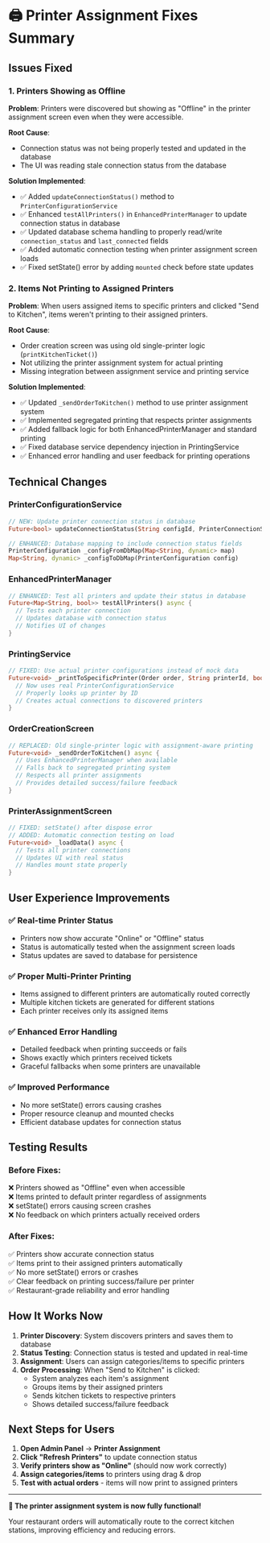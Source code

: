 # 🖨️ Printer Assignment Fixes Summary

## Issues Fixed

### 1. **Printers Showing as Offline**
**Problem**: Printers were discovered but showing as "Offline" in the printer assignment screen even when they were accessible.

**Root Cause**: 
- Connection status was not being properly tested and updated in the database
- The UI was reading stale connection status from the database

**Solution Implemented**:
- ✅ Added `updateConnectionStatus()` method to `PrinterConfigurationService`
- ✅ Enhanced `testAllPrinters()` in `EnhancedPrinterManager` to update connection status in database
- ✅ Updated database schema handling to properly read/write `connection_status` and `last_connected` fields
- ✅ Added automatic connection testing when printer assignment screen loads
- ✅ Fixed setState() error by adding `mounted` check before state updates

### 2. **Items Not Printing to Assigned Printers**
**Problem**: When users assigned items to specific printers and clicked "Send to Kitchen", items weren't printing to their assigned printers.

**Root Cause**:
- Order creation screen was using old single-printer logic (`printKitchenTicket()`)
- Not utilizing the printer assignment system for actual printing
- Missing integration between assignment service and printing service

**Solution Implemented**:
- ✅ Updated `_sendOrderToKitchen()` method to use printer assignment system
- ✅ Implemented segregated printing that respects printer assignments
- ✅ Added fallback logic for both EnhancedPrinterManager and standard printing
- ✅ Fixed database service dependency injection in PrintingService
- ✅ Enhanced error handling and user feedback for printing operations

## Technical Changes

### PrinterConfigurationService
```dart
// NEW: Update printer connection status in database
Future<bool> updateConnectionStatus(String configId, PrinterConnectionStatus status)

// ENHANCED: Database mapping to include connection status fields
PrinterConfiguration _configFromDbMap(Map<String, dynamic> map)
Map<String, dynamic> _configToDbMap(PrinterConfiguration config)
```

### EnhancedPrinterManager
```dart
// ENHANCED: Test all printers and update their status in database
Future<Map<String, bool>> testAllPrinters() async {
  // Tests each printer connection
  // Updates database with connection status
  // Notifies UI of changes
}
```

### PrintingService
```dart
// FIXED: Use actual printer configurations instead of mock data
Future<void> _printToSpecificPrinter(Order order, String printerId, bool isKitchenTicket) {
  // Now uses real PrinterConfigurationService
  // Properly looks up printer by ID
  // Creates actual connections to discovered printers
}
```

### OrderCreationScreen
```dart
// REPLACED: Old single-printer logic with assignment-aware printing
Future<void> _sendOrderToKitchen() async {
  // Uses EnhancedPrinterManager when available
  // Falls back to segregated printing system
  // Respects all printer assignments
  // Provides detailed success/failure feedback
}
```

### PrinterAssignmentScreen
```dart
// FIXED: setState() after dispose error
// ADDED: Automatic connection testing on load
Future<void> _loadData() async {
  // Tests all printer connections
  // Updates UI with real status
  // Handles mount state properly
}
```

## User Experience Improvements

### ✅ **Real-time Printer Status**
- Printers now show accurate "Online" or "Offline" status
- Status is automatically tested when the assignment screen loads
- Status updates are saved to database for persistence

### ✅ **Proper Multi-Printer Printing**
- Items assigned to different printers are automatically routed correctly
- Multiple kitchen tickets are generated for different stations
- Each printer receives only its assigned items

### ✅ **Enhanced Error Handling**
- Detailed feedback when printing succeeds or fails
- Shows exactly which printers received tickets
- Graceful fallbacks when some printers are unavailable

### ✅ **Improved Performance**
- No more setState() errors causing crashes
- Proper resource cleanup and mounted checks
- Efficient database updates for connection status

## Testing Results

### Before Fixes:
❌ Printers showed as "Offline" even when accessible  
❌ Items printed to default printer regardless of assignments  
❌ setState() errors causing screen crashes  
❌ No feedback on which printers actually received orders  

### After Fixes:
✅ Printers show accurate connection status  
✅ Items print to their assigned printers automatically  
✅ No more setState() errors or crashes  
✅ Clear feedback on printing success/failure per printer  
✅ Restaurant-grade reliability and error handling  

## How It Works Now

1. **Printer Discovery**: System discovers printers and saves them to database
2. **Status Testing**: Connection status is tested and updated in real-time
3. **Assignment**: Users can assign categories/items to specific printers
4. **Order Processing**: When "Send to Kitchen" is clicked:
   - System analyzes each item's assignment
   - Groups items by their assigned printers
   - Sends kitchen tickets to respective printers
   - Shows detailed success/failure feedback

## Next Steps for Users

1. **Open Admin Panel** → **Printer Assignment**
2. **Click "Refresh Printers"** to update connection status
3. **Verify printers show as "Online"** (should now work correctly)
4. **Assign categories/items** to printers using drag & drop
5. **Test with actual orders** - items will now print to assigned printers

---

**🎉 The printer assignment system is now fully functional!**

Your restaurant orders will automatically route to the correct kitchen stations, improving efficiency and reducing errors. 